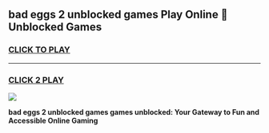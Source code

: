 
## bad eggs 2 unblocked games Play Online 👋 Unblocked Games
<h3>
<a href="https://premium.freeplayer.one?title=bad_eggs_2_unblocked_games&ref=19F">CLICK TO PLAY</a></h3>
<hr>

<h3>
<a href="https://premium.freeplayer.one?title=bad_eggs_2_unblocked_games&ref=19F">CLICK 2 PLAY</a>
  
</h3>

<a href="https://premium.freeplayer.one?title=bad_eggs_2_unblocked_games&ref=19F"><img src="https://clearcache.store/games.png"></a>


**bad eggs 2 unblocked games games unblocked: Your Gateway to Fun and Accessible Online Gaming**

